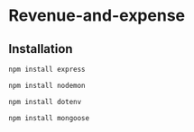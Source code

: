 # Revenue-and-expense

## Installation 
```bash
npm install express
```
```bash
npm install nodemon
```
```bash
npm install dotenv
```
```bash
npm install mongoose
```